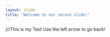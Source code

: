 ```yaml
---
layout: slide
title: "Welcome to our second slide!"
---
```

///This is my Text
Use the left arrow to go back!

